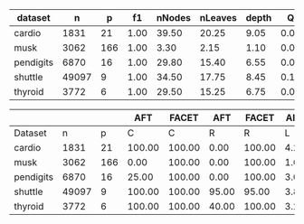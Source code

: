 | dataset | n | p | f1 | nNodes | nLeaves | depth | Q | J |
|---------|---|---|----|--------|---------|-------|---|---|
| cardio | 1831 | 21 | 1.00 | 39.50 | 20.25 | 9.05 | 0.08 | 0.52 |
| musk | 3062 | 166 | 1.00 | 3.30 | 2.15 | 1.10 | 0.00 | 0.05 |
| pendigits | 6870 | 16 | 1.00 | 29.80 | 15.40 | 6.55 | 0.00 | 0.47 |
| shuttle | 49097 | 9 | 1.00 | 34.50 | 17.75 | 8.45 | 0.19 | 0.75 |
| thyroid | 3772 | 6 | 1.00 | 29.50 | 15.25 | 6.75 | 0.00 | 0.82 |


|            |       |     | AFT    | FACET  | AFT   | FACET | AFT   | FACET | AFT   | FACET  |
| ---------- | ----- | --- | ------ | ------ | ----- | ----- | ----- | ----- | ----- | ------ |
| Dataset    | n     | p   | C      | C      | R     | R     | L     | L     | D     | D      |
| cardio | 1831 | 21 | 100.00 | 100.00 | 0.00 | 100.00 | 4.25 | 53.85 | 1582.07 | 175.90 | 2.20 | 0.95 | nan | 3.85 | 6.49 | 2.49 | nan | 3.99 |
| musk | 3062 | 166 | 0.00 | 100.00 | 0.00 | 100.00 | 1.65 | 54.25 | 61070.08 | 28.15 | nan | 11.00 | nan | 5.95 | nan | 8.90 | nan | 4.68 |
| pendigits | 6870 | 16 | 25.00 | 100.00 | 0.00 | 100.00 | 3.05 | 54.30 | 61064.65 | 174.85 | 2.60 | 1.60 | nan | 6.85 | 19.90 | 11.60 | nan | 19.28 |
| shuttle | 49097 | 9 | 100.00 | 100.00 | 95.00 | 95.00 | 3.80 | 54.68 | 4447.99 | 138.90 | 1.60 | 1.10 | 5.16 | 3.21 | 0.59 | 0.60 | 3.26 | 37.76 |
| thyroid | 3772 | 6 | 100.00 | 100.00 | 40.00 | 100.00 | 3.25 | 54.60 | 8655.14 | 155.60 | 2.15 | 1.95 | 4.12 | 2.80 | 3.45 | 2.99 | 2.76 | 3.11 |
